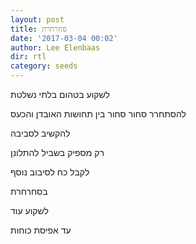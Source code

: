 ```yaml
---
layout: post
title: סחרחרת
date: '2017-03-04 00:02'
author: Lee Elenbaas
dir: rtl
category: seeds
---
```


לשקוע בטהום בלתי נשלטת

להסתחרר סחור סחור בין תחושות האובדן והכעס

להקשיב לסביבה

רק מספיק בשביל להתלונן

לקבל כח לסיבוב נוסף

בסחרחרת

לשקוע עוד

עד אפיסת כוחות

